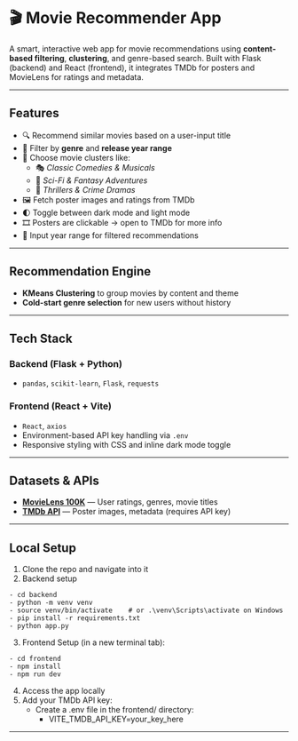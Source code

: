 # 🎬 Movie Recommender App

A smart, interactive web app for movie recommendations using **content-based filtering**, **clustering**, and genre-based search. Built with Flask (backend) and React (frontend), it integrates TMDb for posters and MovieLens for ratings and metadata.

---

## Features

- 🔍 Recommend similar movies based on a user-input title
- 🎯 Filter by **genre** and **release year range**
- 🧩 Choose movie clusters like:
  - 🎭 *Classic Comedies & Musicals*
  - 🚀 *Sci-Fi & Fantasy Adventures*
  - 🔪 *Thrillers & Crime Dramas*
- 🖼️ Fetch poster images and ratings from TMDb
- 🌓 Toggle between dark mode and light mode
- 🎞️ Posters are clickable → open to TMDb for more info
- 📅 Input year range for filtered recommendations

---

## Recommendation Engine

- **KMeans Clustering** to group movies by content and theme
- **Cold-start genre selection** for new users without history

---

## Tech Stack

### Backend (Flask + Python)
- `pandas`, `scikit-learn`, `Flask`, `requests`

### Frontend (React + Vite)
- `React`, `axios`
- Environment-based API key handling via `.env`
- Responsive styling with CSS and inline dark mode toggle

---

## Datasets & APIs

- **[MovieLens 100K](https://grouplens.org/datasets/movielens/100k/)** — User ratings, genres, movie titles
- **[TMDb API](https://www.themoviedb.org/)** — Poster images, metadata (requires API key)

---

## Local Setup

1. Clone the repo and navigate into it
2. Backend setup
```
- cd backend
- python -m venv venv
- source venv/bin/activate    # or .\venv\Scripts\activate on Windows
- pip install -r requirements.txt
- python app.py
```
3. Frontend Setup (in a new terminal tab):
```
- cd frontend
- npm install
- npm run dev
```
4. Access the app locally
5. Add your TMDb API key:
    - Create a .env file in the frontend/ directory:
      - VITE_TMDB_API_KEY=your_key_here

---